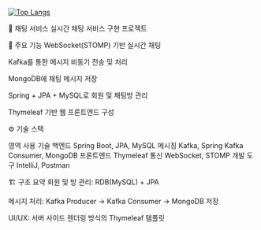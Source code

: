 [![Top Langs](https://github-readme-stats.vercel.app/api/top-langs/?username=JSeo227)](https://github.com/anuraghazra/github-readme-stats)

💬 채팅 서비스
실시간 채팅 서비스 구현 프로젝트

🧩 주요 기능
WebSocket(STOMP) 기반 실시간 채팅

Kafka를 통한 메시지 비동기 전송 및 처리

MongoDB에 채팅 메시지 저장

Spring + JPA + MySQL로 회원 및 채팅방 관리

Thymeleaf 기반 웹 프론트엔드 구성

⚙️ 기술 스택

영역	사용 기술
백엔드	Spring Boot, JPA, MySQL
메시징	Kafka, Spring Kafka Consumer, MongoDB
프론트엔드	Thymeleaf
통신	WebSocket, STOMP
개발 도구	IntelliJ, Postman

🏗️ 구조 요약
회원 및 방 관리: RDB(MySQL) + JPA

메시지 처리: Kafka Producer → Kafka Consumer → MongoDB 저장

UI/UX: 서버 사이드 렌더링 방식의 Thymeleaf 템플릿
